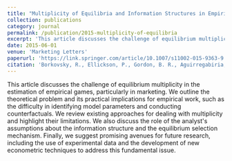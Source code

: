 ```yaml
---
title: "Multiplicity of Equilibria and Information Structures in Empirical Games: Challenges and Prospects"
collection: publications
category: journal
permalink: /publication/2015-multiplicity-of-equilibria
excerpt: 'This article discusses the challenge of equilibrium multiplicity in the estimation of empirical games, particularly in marketing.'
date: 2015-06-01
venue: 'Marketing Letters'
paperurl: 'https://link.springer.com/article/10.1007/s11002-015-9363-9'
citation: 'Borkovsky, R., Ellickson, P., Gordon, B. R., Aguirregabiria, V., Gardete, P., Grieco, P., Gureckis, T., Ho, T. H., Mathevet, L. & Sweeting, A. (2015). &quot;Multiplicity of Equilibria and Information Structures in Empirical Games: Challenges and Prospects.&quot; <i>Marketing Letters</i>. 26(2), 115-125.'
---
```


This article discusses the challenge of equilibrium multiplicity in the estimation of empirical games, particularly in marketing. We outline the theoretical problem and its practical implications for empirical work, such as the difficulty in identifying model parameters and conducting counterfactuals. We review existing approaches for dealing with multiplicity and highlight their limitations. We also discuss the role of the analyst's assumptions about the information structure and the equilibrium selection mechanism. Finally, we suggest promising avenues for future research, including the use of experimental data and the development of new econometric techniques to address this fundamental issue.